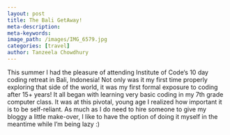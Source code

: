 ```yaml
---
layout: post
title: The Bali GetAway!
meta-description:
meta-keywords:
image_path: /images/IMG_6579.jpg
categories: [travel]
author: Tanzeela Chowdhury
---
```


This summer I had the pleasure of attending Institute of Code‘s 10 day coding retreat in Bali, Indonesia! Not only was it my first time properly exploring that side of the world, it was my first formal exposure to coding after 15+ years! It all began with learning very basic coding in my 7th grade computer class. It was at this pivotal, young age I realized how important it is to be self-reliant. As much as I do need to hire someone to give my bloggy a little make-over, I like to have the option of doing it myself in the meantime while I’m being lazy :)
